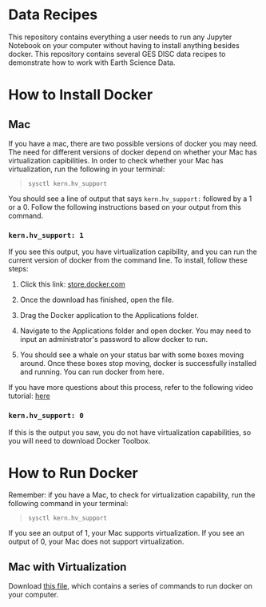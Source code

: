 # Data Recipes

This repository contains everything a user needs to run any Jupyter Notebook on your computer without having to install anything besides docker. This repository contains several GES DISC data recipes to demonstrate how to work with Earth Science Data.

# How to Install Docker

## Mac

If you have a mac, there are two possible versions of docker you may need. The need for different versions of docker depend on whether your Mac has virtualization capibilities. In order to check whether your Mac has virtualization, run the following in your terminal:

> `sysctl kern.hv_support`

You should see a line of output that says `kern.hv_support:` followed by a 1 or a 0. Follow the following instructions based on your output from this command.

### `kern.hv_support: 1`

If you see this output, you have virtualization capibility, and you can run the current version of docker from the command line. To install, follow these steps:

1. Click this link: [store.docker.com](https://store.docker.com/editions/community/docker-ce-desktop-mac)

2. Once the download has finished, open the file.

3. Drag the Docker application to the Applications folder.

4. Navigate to the Applications folder and open docker. You may need to input an administrator's password to allow docker to run.

5. You should see a whale on your status bar with some boxes moving around. Once these boxes stop moving, docker is successfully installed and running. You can run docker from here.

If you have more questions about this process, refer to the following video tutorial: [here](jfjkajkldfajklfd)

### `kern.hv_support: 0`

If this is the output you saw, you do not have virtualization capabilities, so you will need to download Docker Toolbox.

# How to Run Docker

Remember: if you have a Mac, to check for virtualization capability, run the following command in your terminal:

> `sysctl kern.hv_support`

If you see an output of 1, your Mac supports virtualization. If you see an output of 0, your Mac does not support virtualization.

## Mac with Virtualization

Download [this file](startup_mac.sh), which contains a series of commands to run docker on your computer.



